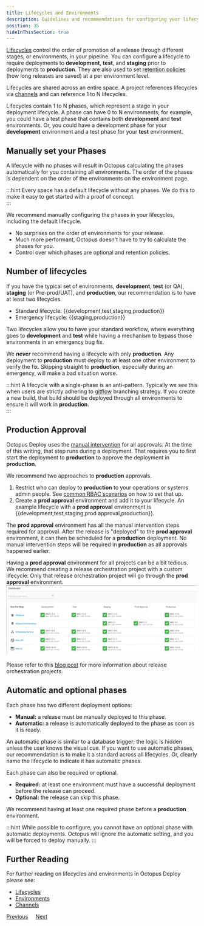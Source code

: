 ```yaml
---
title: Lifecycles and Environments
description: Guidelines and recommendations for configuring your lifecycles to control the flow to your environments
position: 35
hideInThisSection: true
---
```


[Lifecycles](/docs/releases/lifecycles/index.md) control the order of promotion of a release through different stages, or environments, in your pipeline.  You can configure a lifecycle to require deployments to **development**, **test**, and **staging** prior to deployments to **production**.  They are also used to set [retention policies](/docs/administration/retention-policies/index.md) (how long releases are saved) at a per environment level.

Lifecycles are shared across an entire space.  A project references lifecycles via [channels](/docs/releases/channels/index.md) and can reference 1 to N lifecycles.

Lifecycles contain 1 to N phases, which represent a stage in your deployment lifecycle.  A phase can have 0 to N environments; for example, you could have a test phase that contains both **development** and **test** environments. Or, you could have a development phase for your **development** environment and a test phase for your **test** environment.  

## Manually set your Phases

A lifecycle with no phases will result in Octopus calculating the phases automatically for you containing all environments.  The order of the phases is dependent on the order of the environments on the environment page.    

:::hint
Every space has a default lifecycle without any phases.  We do this to make it easy to get started with a proof of concept.   
:::

We recommend manually configuring the phases in your lifecycles, including the default lifecycle.  

- No surprises on the order of environments for your release.
- Much more performant, Octopus doesn't have to try to calculate the phases for you.
- Control over which phases are optional and retention policies.

## Number of lifecycles

If you have the typical set of environments, **development**, **test** (or QA), **staging** (or Pre-prod/UAT), and **production**, our recommendation is to have at least two lifecycles.

- Standard lifecycle: {{development,test,staging,production}}
- Emergency lifecycle: {{staging,production}}

Two lifecycles allow you to have your standard workflow, where everything goes to **development** and **test** while having a mechanism to bypass those environments in an emergency bug fix.  

We **_never_** recommend having a lifecycle with only **production**.  Any deployment to **production** must deploy to at least one other environment to verify the fix.  Skipping straight to **production**, especially during an emergency, will make a bad situation worse.

:::hint
A lifecycle with a single-phase is an anti-pattern.  Typically we see this when users are strictly adhering to [gitflow](https://www.atlassian.com/git/tutorials/comparing-workflows/gitflow-workflow) branching strategy.  If you create a new build, that build should be deployed through all environments to ensure it will work in **production**.  
:::

## Production Approval

Octopus Deploy uses the [manual intervention](docs/projects/built-in-step-templates/manual-intervention-and-approvals.md) for all approvals.  At the time of this writing, that step runs during a deployment.  That requires you to first start the deployment to **production** to approve the deployment in **production**.

We recommend two approaches to **production** approvals.

1. Restrict who can deploy to **production** to your operations or systems admin people.  See [common RBAC scenarios](/docs/getting-started/best-practices/users-roles-and-teams.md) on how to set that up.
2. Create a **prod approval** environment and add it to your lifecycle.  An example lifecycle with a **prod approval** environment is {{development,test,staging,prod approval,production}}.

The **prod approval** environment has all the manual intervention steps required for approval.  After the release is "deployed" to the **prod approval** environment, it can then be scheduled for a **production** deployment.  No manual intervention steps will be required in **production** as all approvals happened earlier.

Having a **prod approval** environment for all projects can be a bit tedious.  We recommend creating a release orchestration project with a custom lifecycle.  Only that release orchestration project will go through the **prod approval** environment.
![project and project groups](images/projects-and-project-groups.png)

Please refer to this [blog post](https://octopus.com/blog/release-management-with-octopus) for more information about release orchestration projects.

## Automatic and optional phases

Each phase has two different deployment options:

- **Manual:** a release must be manually deployed to this phase.
- **Automatic:** a release is automatically deployed to the phase as soon as it is ready.

An automatic phase is similar to a database trigger; the logic is hidden unless the user knows the visual cue.  If you want to use automatic phases, our recommendation is to make it a standard across all lifecycles.  Or, clearly name the lifecycle to indicate it has automatic phases.  

Each phase can also be required or optional.  

- **Required:** at least one environment must have a successful deployment before the release can proceed.
- **Optional:** the release can skip this phase.

We recommend having at least one required phase before a **production** environment.

:::hint
While possible to configure, you cannot have an optional phase with automatic deployments.  Octopus will ignore the automatic setting, and you will be forced to deploy manually.
:::

## Further Reading

For further reading on lifecycles and environments in Octopus Deploy please see:

- [Lifecycles](/docs/releases/lifecycles/index.md)
- [Environments](/docs/infrastructure/environments/index.md)
- [Channels](/docs/releases/channels/index.md)

<span><a class="btn btn-secondary" href="/docs/getting-started/best-practices/environments-and-deployment-targets">Previous</a></span>&nbsp;&nbsp;&nbsp;&nbsp;&nbsp;<span><a class="btn btn-success" href="/docs/getting-started/best-practices/worker-configuration">Next</a></span>
